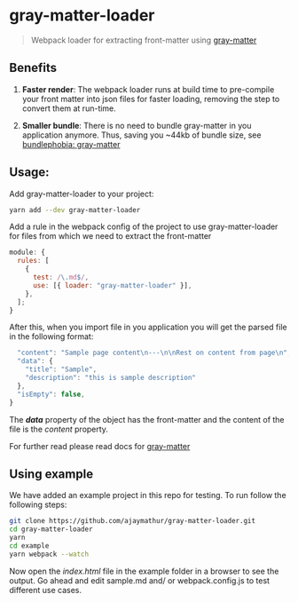 # gray-matter-loader

> Webpack loader for extracting front-matter using [gray-matter](https://www.npmjs.com/package/gray-matter)

## Benefits

1. **Faster render**: The webpack loader runs at build time to pre-compile your front matter into json files for faster loading, removing the step to convert them at run-time.

2. **Smaller bundle**: There is no need to bundle gray-matter in you application anymore. Thus, saving you ~44kb of bundle size, see [bundlephobia: gray-matter](https://bundlephobia.com/result?p=gray-matter@latest)

## Usage:

Add gray-matter-loader to your project:

```sh
yarn add --dev gray-matter-loader
```

Add a rule in the webpack config of the project to use gray-matter-loader for files from which we need to extract the front-matter

```js
module: {
  rules: [
    {
      test: /\.md$/,
      use: [{ loader: "gray-matter-loader" }],
    },
  ];
}
```

After this, when you import file in you application you will get the parsed file in the following format:

```js
  "content": "Sample page content\n---\n\nRest on content from page\n",
  "data": {
    "title": "Sample",
    "description": "this is sample description"
  },
  "isEmpty": false,
}
```

The **_data_** property of the object has the front-matter and the content of the file is the _content_ property.

For further read please read docs for [gray-matter](https://www.npmjs.com/package/gray-matter)

## Using example

We have added an example project in this repo for testing. To run follow the following steps:

```sh
git clone https://github.com/ajaymathur/gray-matter-loader.git
cd gray-matter-loader
yarn
cd example
yarn webpack --watch
```

Now open the _index.html_ file in the example folder in a browser to see the output. Go ahead and edit sample.md and/ or webpack.config.js to test different use cases.
